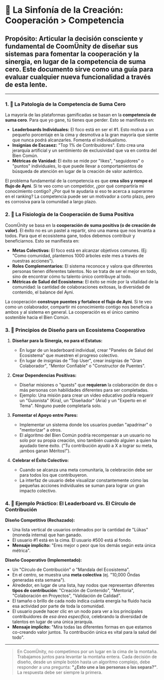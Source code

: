 # 🤝 La Sinfonía de la Creación: Cooperación > Competencia

## **Propósito:** Articular la decisión consciente y fundamental de CoomÜnity de diseñar sus sistemas para fomentar la cooperación y la sinergia, en lugar de la competencia de suma cero. Este documento sirve como una guía para evaluar cualquier nueva funcionalidad a través de esta lente.

---

### **1. 📜 La Patología de la Competencia de Suma Cero**

La mayoría de las plataformas gamificadas se basan en la **competencia de suma cero**. Para que yo gane, tú tienes que perder. Esto se manifiesta en:

-   **Leaderboards Individuales:** El foco está en ser el #1. Esto motiva a un pequeño porcentaje en la cima y desmotiva a la gran mayoría que siente que nunca podrá alcanzarles. Fomenta el individualismo.
-   **Insignias de Escasez:** "Top 1% de Contribuidores". Esto crea una jerarquía artificial y un sentimiento de exclusividad que va en contra del Bien Común.
-   **Métricas de Vanidad:** El éxito se mide por "likes", "seguidores" o "puntos" individuales, lo que puede llevar a comportamientos de búsqueda de atención en lugar de la creación de valor auténtico.

El problema fundamental de la competencia es que **crea silos y rompe el flujo de Ayni**. Si te veo como un competidor, ¿por qué compartiría mi conocimiento contigo? ¿Por qué te ayudaría si eso te acerca a superarme en el ranking? La competencia puede ser un motivador a corto plazo, pero es corrosiva para la comunidad a largo plazo.

### **2. 🌱 La Fisiología de la Cooperación de Suma Positiva**

CoomÜnity se basa en la **cooperación de suma positiva (o de creación de valor)**. El éxito no es un pastel a repartir, sino una marea que nos levanta a todos. Para que el ecosistema gane, todos debemos contribuir y beneficiarnos. Esto se manifiesta en:

-   **Metas Colectivas:** El foco está en alcanzar objetivos comunes. (Ej: "Como comunidad, plantemos 1000 árboles este mes a través de nuestras acciones").
-   **Roles Complementarios:** El sistema reconoce y valora que diferentes personas tienen diferentes talentos. No se trata de ser el mejor en todo, sino de encontrar cómo tu talento único contribuye al todo.
-   **Métricas de Salud del Ecosistema:** El éxito se mide por la vitalidad de la comunidad: la cantidad de colaboraciones exitosas, la diversidad de contenido, el balance del Ayni.

La cooperación **construye puentes y fortalece el flujo de Ayni**. Si te veo como un colaborador, compartir mi conocimiento contigo nos beneficia a ambos y al sistema en general. La cooperación es el único camino sostenible hacia el Bien Común.

### **3. 🎨 Principios de Diseño para un Ecosistema Cooperativo**

1.  **Diseñar para la Sinergia, no para el Estatus:**
    -   En lugar de un leaderboard individual, crear "Paneles de Salud del Ecosistema" que muestren el progreso colectivo.
    -   En lugar de insignias de "Top User", crear insignias de "Gran Colaborador", "Mentor Confiable" o "Constructor de Puentes".

2.  **Crear Dependencias Positivas:**
    -   Diseñar misiones o "quests" que **requieran** la colaboración de dos o más personas con habilidades diferentes para ser completadas.
    -   Ejemplo: Una misión para crear un video educativo podría requerir un "Guionista" (Kira), un "Diseñador" (Aria) y un "Experto en el Tema". Ninguno puede completarla solo.

3.  **Fomentar el Apoyo entre Pares:**
    -   Implementar un sistema donde los usuarios puedan "apadrinar" o "mentorizar" a otros.
    -   El algoritmo del Bien Común podría recompensar a un usuario no solo por su propia creación, sino también cuando alguien a quien ha ayudado tiene éxito. ("Tu contribución ayudó a X a lograr su meta, ¡ambos ganan Méritos!").

4.  **Celebrar el Éxito Colectivo:**
    -   Cuando se alcanza una meta comunitaria, la celebración debe ser para todos los que contribuyeron.
    -   La interfaz de usuario debe visualizar constantemente cómo las pequeñas acciones individuales se suman para lograr un gran impacto colectivo.

### **4. 🔮 Ejemplo Práctico: El Leaderboard vs. El Círculo de Contribución**

**Diseño Competitivo (Rechazado):**
-   Una lista vertical de usuarios ordenados por la cantidad de "Lükas" (moneda interna) que han ganado.
-   El usuario #1 está en la cima. El usuario #500 está al fondo.
-   **Mensaje implícito:** "Eres mejor o peor que los demás según esta única métrica".

**Diseño Cooperativo (Implementado):**
-   Un "Círculo de Contribución" o "Mandala del Ecosistema".
-   En el centro, se muestra una **meta colectiva** (ej. "10,000 Öndas generadas esta semana").
-   Alrededor, en lugar de una lista, hay nodos que representan diferentes **tipos de contribución**: "Creación de Contenido", "Mentoría", "Colaboración en Proyectos", "Validación de Calidad".
-   El tamaño o brillo de cada nodo indica cuánta energía ha fluido hacia esa actividad por parte de toda la comunidad.
-   El usuario puede hacer clic en un nodo para ver a los principales contribuidores de *esa área específica*, celebrando la diversidad de talentos en lugar de una única jerarquía.
-   **Mensaje implícito:** "Mira todas las diferentes formas en que estamos co-creando valor juntos. Tu contribución única es vital para la salud del todo".

---

> En CoomÜnity, no competimos por un lugar en la cima de la montaña. Trabajamos juntos para levantar la montaña entera. Cada decisión de diseño, desde un simple botón hasta un algoritmo complejo, debe responder a una pregunta: **"¿Esto une a las personas o las separa?"**. La respuesta debe ser siempre la primera. 
